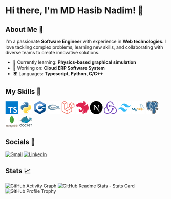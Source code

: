 # Hi there, I'm MD Hasib Nadim! 👋

## About Me 🚀

I'm a passionate **Software Engineer** with experience in **Web technologies**. I love tackling complex problems, learning new skills, and collaborating with diverse teams to create innovative solutions.

- 🌱 Currently learning: **Physics-based graphical simulation**
- 🔭 Working on: **Cloud ERP Software System**
- 🌍 Languages: **Typescript, Python, C/C++**
<!-- - ⚡ Fun fact: **[a fun fact about yourself]** -->

## My Skills 🧠
 
<img src="https://raw.githubusercontent.com/devicons/devicon/master/icons/typescript/typescript-original.svg" alt="typescript" width="40" height="40" />
<img src="https://raw.githubusercontent.com/devicons/devicon/master/icons/python/python-original.svg" alt="python" width="40" height="40" /> 
<img src="https://raw.githubusercontent.com/devicons/devicon/master/icons/cplusplus/cplusplus-original.svg" alt="cplusplus" width="40" height="40" />
<img src="https://raw.githubusercontent.com/devicons/devicon/master/icons/opengl/opengl-original.svg" alt="opengl" width="40" height="40" />
<img src="https://raw.githubusercontent.com/devicons/devicon/master/icons/laravel/laravel-original.svg" alt="laravel" width="40" height="40" />
<img src="https://raw.githubusercontent.com/devicons/devicon/master/icons/nestjs/nestjs-original.svg" alt="nestjs" width="40" height="40" /> 
<img src="https://raw.githubusercontent.com/devicons/devicon/master/icons/nextjs/nextjs-original.svg" alt="nextjs" width="40" height="40" />
<img src="https://raw.githubusercontent.com/devicons/devicon/master/icons/redux/redux-original.svg" alt="redux" width="40" height="40" />
<img src="https://raw.githubusercontent.com/devicons/devicon/master/icons/tailwindcss/tailwindcss-original.svg" alt="tailwindcss" width="40" height="40" /> 
<img src="https://raw.githubusercontent.com/devicons/devicon/master/icons/mysql/mysql-original-wordmark.svg" alt="mysql" width="40" height="40" /> 
<img src="https://raw.githubusercontent.com/devicons/devicon/master/icons/postgresql/postgresql-original.svg" alt="postgresql" width="40" height="40" />
<img src="https://raw.githubusercontent.com/devicons/devicon/master/icons/mongodb/mongodb-original-wordmark.svg" alt="mongodb" width="40" height="40" />
<img src="https://raw.githubusercontent.com/devicons/devicon/master/icons/docker/docker-original-wordmark.svg" alt="docker" width="40" height="40" />


## Socials 📱
[![Gmail](https://img.shields.io/badge/Gmail-D14836?logo=gmail&logoColor=white)](mailto:hasibnadim0@gmail.com)
[![LinkedIn](https://img.shields.io/badge/linkedin-%230077B5.svg?logo=linkedin&logoColor=white)](https://www.linkedin.com/in/hasibnadim)

## Stats 📈
![GitHub Activity Graph](https://github-readme-activity-graph.vercel.app/graph?username=hasibnadim&bg_color=262470&color=d8d4ff&line=00ff73&point=ffffff&area=false&hide_title=false)
![GitHub Readme Stats - Stats Card](https://github-readme-stats.vercel.app/api?username=hasibnadim&hide_title=true&hide_rank=false&show_icons=true&include_all_commits=true&rank_icon=percentile)
![GitHub Profile Trophy](https://github-profile-trophy.vercel.app/?username=hasibnadim&rank=SSS%2CSS%2CS%2CAAA%2CAA%2CA%2CSECRET%2CB)

